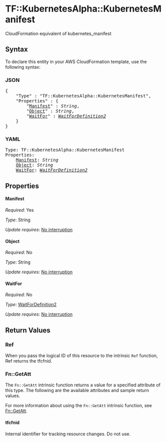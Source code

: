 # TF::KubernetesAlpha::KubernetesManifest

CloudFormation equivalent of kubernetes_manifest

## Syntax

To declare this entity in your AWS CloudFormation template, use the following syntax:

### JSON

<pre>
{
    "Type" : "TF::KubernetesAlpha::KubernetesManifest",
    "Properties" : {
        "<a href="#manifest" title="Manifest">Manifest</a>" : <i>String</i>,
        "<a href="#object" title="Object">Object</a>" : <i>String</i>,
        "<a href="#waitfor" title="WaitFor">WaitFor</a>" : <i><a href="waitfordefinition2.md">WaitForDefinition2</a></i>
    }
}
</pre>

### YAML

<pre>
Type: TF::KubernetesAlpha::KubernetesManifest
Properties:
    <a href="#manifest" title="Manifest">Manifest</a>: <i>String</i>
    <a href="#object" title="Object">Object</a>: <i>String</i>
    <a href="#waitfor" title="WaitFor">WaitFor</a>: <i><a href="waitfordefinition2.md">WaitForDefinition2</a></i>
</pre>

## Properties

#### Manifest

_Required_: Yes

_Type_: String

_Update requires_: [No interruption](https://docs.aws.amazon.com/AWSCloudFormation/latest/UserGuide/using-cfn-updating-stacks-update-behaviors.html#update-no-interrupt)

#### Object

_Required_: No

_Type_: String

_Update requires_: [No interruption](https://docs.aws.amazon.com/AWSCloudFormation/latest/UserGuide/using-cfn-updating-stacks-update-behaviors.html#update-no-interrupt)

#### WaitFor

_Required_: No

_Type_: <a href="waitfordefinition2.md">WaitForDefinition2</a>

_Update requires_: [No interruption](https://docs.aws.amazon.com/AWSCloudFormation/latest/UserGuide/using-cfn-updating-stacks-update-behaviors.html#update-no-interrupt)

## Return Values

### Ref

When you pass the logical ID of this resource to the intrinsic `Ref` function, Ref returns the tfcfnid.

### Fn::GetAtt

The `Fn::GetAtt` intrinsic function returns a value for a specified attribute of this type. The following are the available attributes and sample return values.

For more information about using the `Fn::GetAtt` intrinsic function, see [Fn::GetAtt](https://docs.aws.amazon.com/AWSCloudFormation/latest/UserGuide/intrinsic-function-reference-getatt.html).

#### tfcfnid

Internal identifier for tracking resource changes. Do not use.

